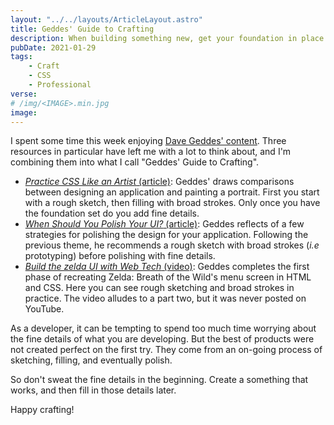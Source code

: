 ```yaml
---
layout: "../../layouts/ArticleLayout.astro"
title: Geddes' Guide to Crafting
description: When building something new, get your foundation in place before building upon it.
pubDate: 2021-01-29
tags:
    - Craft
    - CSS
    - Professional
verse:
# /img/<IMAGE>.min.jpg
image:
---
```


I spent some time this week enjoying [Dave Geddes' content](https://mastery.games). Three resources in particular have left me with a lot to think about, and I'm combining them into what I call "Geddes' Guide to Crafting".

- [_Practice CSS Like an Artist_ (article)](https://mastery.games/post/practice-css/): Geddes' draws comparisons between designing an application and painting a portrait. First you start with a rough sketch, then filling with broad strokes. Only once you have the foundation set do you add fine details.
- [_When Should You Polish Your UI?_ (article)](https://mastery.games/post/polish/): Geddes reflects of a few strategies for polishing the design for your application. Following the previous theme, he recommends a rough sketch with broad strokes (_i.e_ prototyping) before polishing with fine details.
- [_Build the zelda UI with Web Tech_ (video)](https://www.youtube.com/watch?v=7zBpd3wWsnU): Geddes completes the first phase of recreating Zelda: Breath of the Wild's menu screen in HTML and CSS. Here you can see rough sketching and broad strokes in practice. The video alludes to a part two, but it was never posted on YouTube.

As a developer, it can be tempting to spend too much time worrying about the fine details of what you are developing. But the best of products were not created perfect on the first try. They come from an on-going process of sketching, filling, and eventually polish.

So don't sweat the fine details in the beginning. Create a something that works, and then fill in those details later.

Happy crafting!
